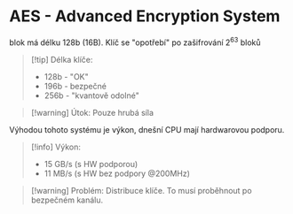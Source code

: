 # AES - Advanced Encryption System
blok má délku 128b (16B).
Klíč se "opotřebí" po zašifrování $2^{63}$ bloků

> [!tip] Délka klíče:
>- 128b - "OK"
>- 196b - bezpečné
>- 256b - "kvantově odolné"

> [!warning] Útok: 
> Pouze hrubá síla

Výhodou tohoto systému je výkon, dnešní CPU mají hardwarovou podporu. 

>[!info] Výkon: 
>- 15 GB/s (s HW podporou)
>- 11 MB/s (s HW bez podpory @200MHz)

> [!warning] Problém: 
> Distribuce klíče. To musí proběhnout po bezpečném kanálu.